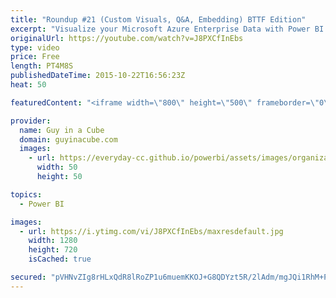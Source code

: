 ```yaml
---
title: "Roundup #21 (Custom Visuals, Q&A, Embedding) BTTF Edition"
excerpt: "Visualize your Microsoft Azure Enterprise Data with Power BI http://blogs.msdn.com/b/powerbi/archive/2015/10/21/visualize-your-azure-enterprise-data-with-power-bi.aspx  Power BI Weekly Service Update http://blogs.msdn.com/b/powerbi/archive/2015/10/20/power-bi-weekly-service-update-1020.aspx  Visualize"
originalUrl: https://youtube.com/watch?v=J8PXCfInEbs
type: video
price: Free
length: PT4M8S
publishedDateTime: 2015-10-22T16:56:23Z
heat: 50

featuredContent: "<iframe width=\"800\" height=\"500\" frameborder=\"0\" src=\"https://www.youtube.com/embed/J8PXCfInEbs\" allow=\"accelerometer; autoplay; encrypted-media; gyroscope; picture-in-picture\" allowfullscreen></iframe>"

provider:
  name: Guy in a Cube
  domain: guyinacube.com
  images:
    - url: https://everyday-cc.github.io/powerbi/assets/images/organizations/guyinacube.com-50x50.jpg
      width: 50
      height: 50

topics:
  - Power BI

images:
  - url: https://i.ytimg.com/vi/J8PXCfInEbs/maxresdefault.jpg
    width: 1280
    height: 720
    isCached: true

secured: "pVHNvZIg8rHLxQdR8lRoZP1u6muemKKOJ+G8QDYzt5R/2lAdm/mgJQi1RhM+PqnYHUQFtlHMY+m54WnPYna2DiHZaDy5X5x7hKxBPw7JPWoccK68u6JzjjJDYk9BsLg4Hg3jJN38PNNdS8wWcTgiIFQ6Qr+l81Rv7Tn5/OHEZLE1uRdWUXOU1g/R29rVlwUATOYXB2fPBQfkYn7HP4jb6hJvZYeTGRwWnWQjFxkbGh4S7fCiol/zytME61o1mFqOTkPk+UJj68ZFy4WOIO3M09NNCD2aJHcYHXlhFgPiaZc0Yhvoeg6cQBofwOBpop9/6PSY5L4BvsxQZGFoXTHaC1mMiPPqiT9NpDl9b1wSvsOKkLKjOKysGBmpSSxX4Vs7JdEXzyVhk31Um8r356vdZiFupjTav1+p6hjKAtKRUig=;3BKMktGrsb6mWVOu4WxHkQ=="
---
```


